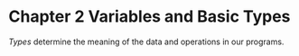 # Chapter 2 Variables and Basic Types

_Types_ determine the meaning of the data and operations in our programs.


